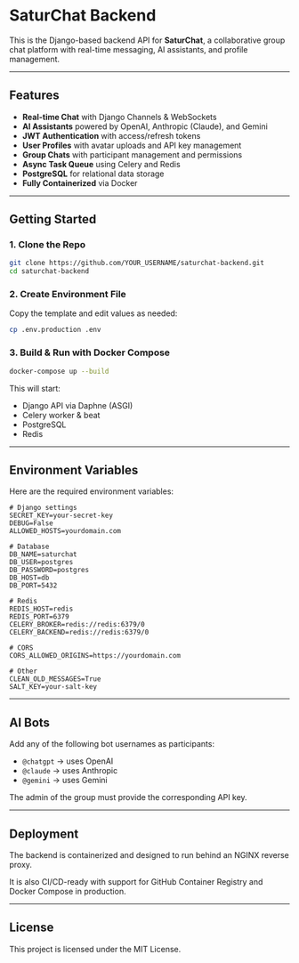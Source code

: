 # SaturChat Backend

This is the Django-based backend API for **SaturChat**, a collaborative group chat platform with real-time messaging, AI assistants, and profile management.

---

## Features

- **Real-time Chat** with Django Channels & WebSockets
- **AI Assistants** powered by OpenAI, Anthropic (Claude), and Gemini
- **JWT Authentication** with access/refresh tokens
- **User Profiles** with avatar uploads and API key management
- **Group Chats** with participant management and permissions
- **Async Task Queue** using Celery and Redis
- **PostgreSQL** for relational data storage
- **Fully Containerized** via Docker

---

## Getting Started

### 1. Clone the Repo

```bash
git clone https://github.com/YOUR_USERNAME/saturchat-backend.git
cd saturchat-backend
```

### 2. Create Environment File

Copy the template and edit values as needed:

```bash
cp .env.production .env
```

### 3. Build & Run with Docker Compose

```bash
docker-compose up --build
```

This will start:
- Django API via Daphne (ASGI)
- Celery worker & beat
- PostgreSQL
- Redis

---

## Environment Variables

Here are the required environment variables:

```env
# Django settings
SECRET_KEY=your-secret-key
DEBUG=False
ALLOWED_HOSTS=yourdomain.com

# Database
DB_NAME=saturchat
DB_USER=postgres
DB_PASSWORD=postgres
DB_HOST=db
DB_PORT=5432

# Redis
REDIS_HOST=redis
REDIS_PORT=6379
CELERY_BROKER=redis://redis:6379/0
CELERY_BACKEND=redis://redis:6379/0

# CORS
CORS_ALLOWED_ORIGINS=https://yourdomain.com

# Other
CLEAN_OLD_MESSAGES=True
SALT_KEY=your-salt-key
```

---

## AI Bots

Add any of the following bot usernames as participants:

- `@chatgpt` → uses OpenAI
- `@claude` → uses Anthropic
- `@gemini` → uses Gemini

The admin of the group must provide the corresponding API key.

---

## Deployment

The backend is containerized and designed to run behind an NGINX reverse proxy.

It is also CI/CD-ready with support for GitHub Container Registry and Docker Compose in production.

---

## License

This project is licensed under the MIT License.

